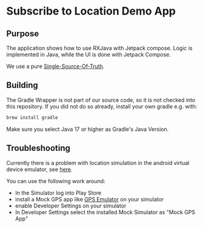 # Subscribe to Location Demo App

## Purpose

The application shows how to use RXJava with Jetpack compose. Logic is implemented in Java, while the UI is
done with Jetpack Compose.

We use a pure [Single-Source-Of-Truth](https://redux.js.org/understanding/thinking-in-redux/three-principles).

## Building

The Gradle Wrapper is not part of our source code, so it is not checked into this repository.
If you did not do so already, install your own gradle e.g. with:

```bash
brew install gradle
```

Make sure you select Java 17 or higher as Gradle's Java Version.

## Troubleshooting

Currently there is a problem with location simulation in the android virtual device emulator, see [here](https://issuetracker.google.com/issues/242438611?pli=1).

You can use the following work around:

- In the Simulator log into Play Store
- install a Mock GPS app like [GPS Emulator](https://www.airdroid.com/mdm/android-mock-location-app/) on your simulator
- enable Developer Settings on your simulator
- In Developer Settings select the installed Mock Simulator as "Mock GPS App"
